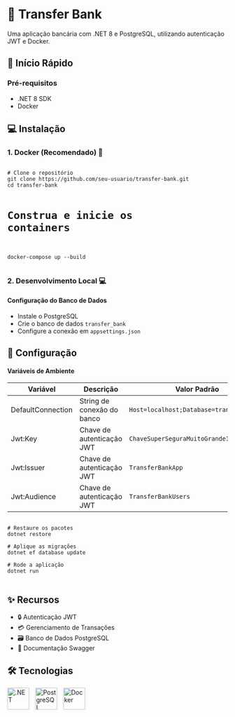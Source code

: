 # 🏦 Transfer Bank

Uma aplicação bancária com .NET 8 e PostgreSQL, utilizando autenticação JWT e Docker.

## 🚀 Início Rápido

### Pré-requisitos
<ul>
  <li>.NET 8 SDK</li>
  <li>Docker</li>
</ul>

## 💻 Instalação

<h3>1. Docker (Recomendado) 🐳</h3>
<pre>
<code>
# Clone o repositório
git clone https://github.com/seu-usuario/transfer-bank.git
cd transfer-bank

# Construa e inicie os containers
docker-compose up --build
</code>
</pre>

<h3>2. Desenvolvimento Local 💻</h3>

<h4>Configuração do Banco de Dados</h4>
<ul>
  <li>Instale o PostgreSQL</li>
  <li>Crie o banco de dados <code>transfer_bank</code></li>
  <li>Configure a conexão em <code>appsettings.json</code></li>
</ul>

## 🔧 Configuração

<h4>Variáveis de Ambiente</h4>
<table>
  <thead>
    <tr>
      <th>Variável</th>
      <th>Descrição</th>
      <th>Valor Padrão</th>
    </tr>
  </thead>
  <tbody>
    <tr>
      <td>DefaultConnection</td>
      <td>String de conexão do banco</td>
      <td><code>Host=localhost;Database=transfer_bank</code></td>
    </tr>
    <tr>
      <td>Jwt:Key</td>
      <td>Chave de autenticação JWT</td>
      <td><code>ChaveSuperSeguraMuitoGrande1234567890!</code></td>
    </tr>
    <tr>
      <td>Jwt:Issuer</td>
      <td>Chave de autenticação JWT</td>
      <td><code>TransferBankApp</code></td>
    </tr>
    <tr>
      <td>Jwt:Audience</td>
      <td>Chave de autenticação JWT</td>
      <td><code>TransferBankUsers</code></td>
    </tr>
  </tbody>
</table>

<pre>
<code>
# Restaure os pacotes
dotnet restore

# Aplique as migrações
dotnet ef database update

# Rode a aplicação
dotnet run
</code>
</pre>

## ✨ Recursos
<ul>
  <li>🔒 Autenticação JWT</li>
  <li>💳 Gerenciamento de Transações</li>
  <li>🗃️ Banco de Dados PostgreSQL</li>
  <li>📖 Documentação Swagger</li>
</ul>

## 🛠️ Tecnologias
<div>
  <img src="https://upload.wikimedia.org/wikipedia/commons/e/ee/.NET_Core_Logo.svg" alt=".NET" width="50" style="margin-right: 10px;">
  <img src="https://upload.wikimedia.org/wikipedia/commons/2/29/Postgresql_elephant.svg" alt="PostgreSQL" width="50" style="margin-right: 10px;">
  <img src="https://www.docker.com/wp-content/uploads/2022/03/Moby-logo.png" alt="Docker" width="50">
</div>


